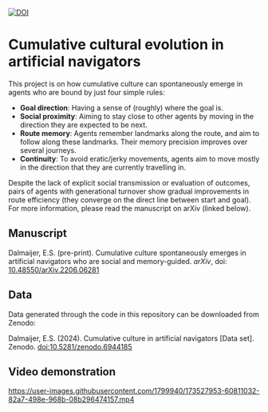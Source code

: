 [![DOI](https://zenodo.org/badge/DOI/10.5281/zenodo.6944185.svg)](https://doi.org/10.5281/zenodo.6944185)

# Cumulative cultural evolution in artificial navigators

This project is on how cumulative culture can spontaneously emerge in agents who are bound by just four simple rules:

- **Goal direction**: Having a sense of (roughly) where the goal is.
- **Social proximity**: Aiming to stay close to other agents by moving in the direction they are expected to be next.
- **Route memory**: Agents remember landmarks along the route, and aim to follow along these landmarks. Their memory precision improves over several journeys.
- **Continuity**: To avoid eratic/jerky movements, agents aim to move mostly in the direction that they are currently travelling in.

Despite the lack of explicit social transmission or evaluation of outcomes, pairs of agents with generational turnover show gradual improvements in route efficiency (they converge on the direct line between start and goal). For more information, please read the manuscript on arXiv (linked below).

## Manuscript

Dalmaijer, E.S. (pre-print). Cumulative culture spontaneously emerges in artificial navigators who are social and memory-guided. *arXiv*, doi: [10.48550/arXiv.2206.06281](https://doi.org/10.48550/arXiv.2206.06281)

## Data

Data generated through the code in this repository can be downloaded from Zenodo:

Dalmaijer, E.S. (2024). Cumulative culture in artificial navigators [Data set]. Zenodo. [doi:10.5281/zenodo.6944185](https://doi.org/10.5281/zenodo.6944185)

## Video demonstration

https://user-images.githubusercontent.com/1799940/173527953-60811032-82a7-498e-968b-08b296474157.mp4

